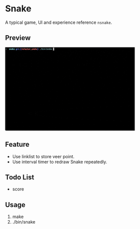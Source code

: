 # Snake
A typical game, UI and experience reference `nsnake`.
## Preview
![Snake](./img/snake.gif)
## Feature
* Use linklist to store veer point.
* Use interval timer to redraw Snake repeatedly.

## Todo List
* score

## Usage
1. make
2. ./bin/snake
